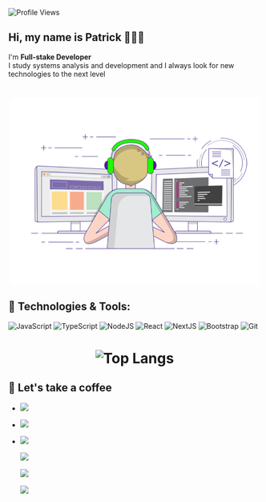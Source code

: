 ![Profile Views](http://estruyf-github.azurewebsites.net/api/VisitorHit?user=setxpro&repo=patrick-developer&countColorcountColor)
## Hi, my name is Patrick 👨🏽‍🚀
<p > 
  I'm  <strong>Full-stake Developer</strong> 
  
   <br>
    I study systems analysis and development and I always look for new technologies to the next level

</p>

<h1 align="center">

  <img align="center" alt="GIF" src="https://raw.githubusercontent.com/devSouvik/devSouvik/master/gif3.gif" width="500"/>

</h1>

## 🚀 Technologies & Tools:
<p align='left'>


<img alt="JavaScript" src="https://img.shields.io/badge/javascript%20-%23323330.svg?&style=for-the-badge&logo=javascript&logoColor=%23F7DF1E"/>
<img alt="TypeScript" src="https://img.shields.io/badge/typescript%20-%23007ACC.svg?&style=for-the-badge&logo=typescript&logoColor=white"/>
<img alt="NodeJS" src="https://img.shields.io/badge/node.js%20-%2343853D.svg?&style=for-the-badge&logo=node.js&logoColor=white"/>
<img alt="React" src="https://img.shields.io/badge/react%20-%2320232a.svg?&style=for-the-badge&logo=react&logoColor=%2361DAFB"/>
<img alt="NextJS" src="https://img.shields.io/badge/next.js-000000?style=for-the-badge&logo=next.js&logoColor=white">
<img alt="Bootstrap" src="https://img.shields.io/badge/bootstrap%20-%23563D7C.svg?&style=for-the-badge&logo=bootstrap&logoColor=white"/>
<img alt="Git" src="https://img.shields.io/badge/git%20-%23F05033.svg?&style=for-the-badge&logo=git&logoColor=white"/>

</p>

<h1 align="center">

![Top Langs](https://github-readme-stats.vercel.app/api/top-langs/?username=setxpro&langs_count=10&theme=midnight-purple&hide_border=true&layout=compact)
    
</h1>

## 🚀 Let's take a coffee


<p align='left'>
  
  - <a href="https://www.instagram.com/seth_ofcc/"><img src="https://img.shields.io/badge/instagram%20@seth_ofcc-DD2476?style=for-the-badge&logo=instagram&logoColor=white"/></a>
- <a href="https://www.facebook.com/patrick.anjos.r/"><img src="https://img.shields.io/badge/facebook%20Patrick_Anjos-344E86?style=for-the-badge&logo=facebook&logoColor=white"/></a>

- <a href="https://setxpro.github.io/"><img height="30px" src="https://img.shields.io/badge/My%20Website:%20patrick.portifólio-8E2DE2?style=for-the-badge&logo=google%20chrome&logoColor=white"/></a>

  <a href = "mailto:srto.programadorseth@gmail.com"><img src="https://img.shields.io/badge/-Gmail-%23EA4335?style=for-the-badge&logo=gmail&logoColor=white" target="_blank"></a>

  <a href="https://www.linkedin.com/in/patrick-anjos-8b65021b7" target="_blank"><img src="https://img.shields.io/badge/-LinkedIn-%230077B5?style=for-the-badge&logo=linkedin&logoColor=white" target="_blank"></a>

  <a href="https://www.instagram.com/seth_ofcc/" target="_blank"><img src="https://img.shields.io/badge/-Instagram-%23E4405F?style=for-the-badge&logo=instagram&logoColor=white" target="_blank"></a>
  
</p>

